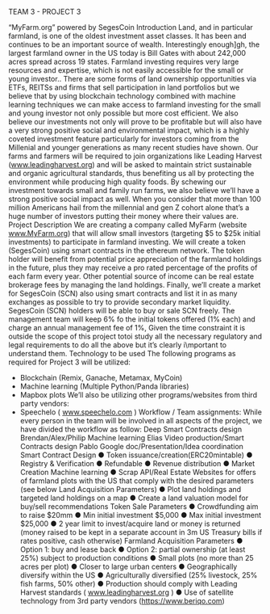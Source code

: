 TEAM 3 - PROJECT 3

“MyFarm.org” powered by SegesCoin
Introduction
Land, and in particular farmland, is one of the oldest investment asset classes. It has been and
continues to be an important source of wealth. Interestingly enough]gh, the largest farmland
owner in the US today is Bill Gates with about 242,000 acres spread across 19 states.
Farmland investing requires very large resources and expertise, which is not easily accessible
for the small or young investor.. There are some forms of land ownership opportunities via
ETFs, REITSs and firms that sell participation in land portfolios but we believe that by using
blockchain technology combined with machine learning techniques we can make access to
farmland investing for the small and young investor not only possible but more cost efficient.
We also believe our investments not only will prove to be profitable but will also have a very
strong positive social and environmental impact, which is a highly coveted investment feature
particularly for investors coming from the Millenial and younger generations as many recent
studies have shown.
Our farms and farmers will be required to join organizations like Leading Harvest
(www.leadingharvest.org) and will be asked to maintain strict sustainable and organic
agricultural standards, thus benefiting us all by protecting the environment while
producing high quality foods. By schewing our investment towards small and family run
farms, we also believe we’ll have a strong positive social impact as well.
When you consider that more than 100 million Americans hail from the millennial and
gen Z cohort alone that’s a huge number of investors putting their money where their
values are.
Project Description
We are creating a company called MyFarm (website www.MyFarm.org) that will allow small
investors (targeting $5 to $25k initial investments) to participate in farmland investing. We will
create a token (SegesCoin) using smart contracts in the ethereum network.
The token holder will benefit from potential price appreciation of the farmland holdings in the
future, plus they may receive a pro rated percentage of the profits of each farm every year.
Other potential source of income can be real estate brokerage fees by managing the land
holdings.
Finally, we’ll create a market for SegesCoin (SCN) also using smart contracts and list it in as
many exchanges as possible to try to provide secondary market liquidity. SegesCoin (SCN)
holders will be able to buy or sale SCN freely.
The management team will keep 6% fo the initial tokens offered (1% each) and charge an
annual management fee of 1%,
Given the time constraint it is outside the scope of this project totoi study all the necessary
regulatory and legal requirements to do all the above but it’s clearly i\mportant to understand
them.
Technology to be used
The following programs as required for Project 3 will be utilized:
- Blockchain (Remix, Ganache, Metamax, MyCoin)
- Machine learning (Multiple Python/Panda libraries)
- Mapbox plots
We’ll also be utilizing other programs/websites from third party vendors:
- Speechelo ( www.speechelo.com )
Workflow / Team assignments:
While every person in the team will be involved in all aspects of the project, we have divided the
workflow as follow:
Deep Smart Contracts design
Brendan/Alex/Philip Machine learning
Elias Video production/Smart Contracts design
Pablo Google doc/Presentation/Idea coordination
Smart Contract Design
● Token issuance/creation(ERC20mintable)
● Registry & Verification
● Refundable
● Revenue distribution
● Market Creation
Machine learning
● Scrap API/Real Estate Websites for offers of farmland plots with the US that comply
with the desired parameters (see below Land Acquisition Parameters)
● Plot land holdings and targeted land holdings on a map
● Create a land valuation model for buy/sell recommendations
Token Sale Parameters
● Crowdfunding aim to raise $20mm
● Min initial investment $5,000
● Max initial investment $25,000
● 2 year limit to invest/acquire land or money is returned (money raised to be kept in a
separate account in 3m US Treasury bills if rates positive, cash otherwise)
Farmland Acquisition Parameters
● Option 1: buy and lease back
● Option 2: partial ownership (at least 25%) subject to production conditions
● Small plots (no more than 25 acres per plot)
● Closer to large urban centers
● Geographically diversify within the US
● Agriculturally diversified (25% livestock, 25% fish farms, 50% other)
● Production should comply with Leading Harvest standards ( www.leadingharvest.org )
● Use of satellite technology from 3rd party vendors (https://www.beriqo.com)
